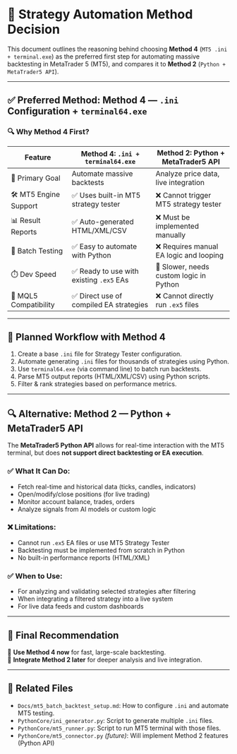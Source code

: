 # 🧠 Strategy Automation Method Decision

This document outlines the reasoning behind choosing **Method 4** (`MT5 .ini + terminal.exe`) as the preferred first step for automating massive backtesting in MetaTrader 5 (MT5), and compares it to **Method 2** (`Python + MetaTrader5 API`).

---

## ✅ Preferred Method: Method 4 — `.ini` Configuration + `terminal64.exe`

### 🔍 Why Method 4 First?

| Feature                | Method 4: `.ini + terminal64.exe`        | Method 2: Python + MetaTrader5 API             |
|------------------------|------------------------------------------|------------------------------------------------|
| 🎯 Primary Goal        | Automate massive backtests               | Analyze price data, live integration           |
| 🛠️ MT5 Engine Support  | ✅ Uses built-in MT5 strategy tester      | ❌ Cannot trigger MT5 strategy tester          |
| 📊 Result Reports      | ✅ Auto-generated HTML/XML/CSV            | ❌ Must be implemented manually                |
| 🔁 Batch Testing       | ✅ Easy to automate with Python           | ❌ Requires manual EA logic and looping        |
| ⏱️ Dev Speed           | ✅ Ready to use with existing `.ex5` EAs  | 🚧 Slower, needs custom logic in Python        |
| 🧪 MQL5 Compatibility  | ✅ Direct use of compiled EA strategies   | ❌ Cannot directly run `.ex5` files            |

---

## 🔄 Planned Workflow with Method 4

1. Create a base `.ini` file for Strategy Tester configuration.
2. Automate generating `.ini` files for thousands of strategies using Python.
3. Use `terminal64.exe` (via command line) to batch run backtests.
4. Parse MT5 output reports (HTML/XML/CSV) using Python scripts.
5. Filter & rank strategies based on performance metrics.

---

## 🔍 Alternative: Method 2 — Python + MetaTrader5 API

The **MetaTrader5 Python API** allows for real-time interaction with the MT5 terminal, but does **not support direct backtesting or EA execution**.

### ✅ What It Can Do:
- Fetch real-time and historical data (ticks, candles, indicators)
- Open/modify/close positions (for live trading)
- Monitor account balance, trades, orders
- Analyze signals from AI models or custom logic

### ❌ Limitations:
- Cannot run `.ex5` EA files or use MT5 Strategy Tester
- Backtesting must be implemented from scratch in Python
- No built-in performance reports (HTML/XML)

### ✅ When to Use:
- For analyzing and validating selected strategies after filtering
- When integrating a filtered strategy into a live system
- For live data feeds and custom dashboards

---

## 🔮 Final Recommendation

📌 **Use Method 4 now** for fast, large-scale backtesting.  
📌 **Integrate Method 2 later** for deeper analysis and live integration.

---

## 📁 Related Files
- `Docs/mt5_batch_backtest_setup.md`: How to configure `.ini` and automate MT5 testing.
- `PythonCore/ini_generator.py`: Script to generate multiple `.ini` files.
- `PythonCore/mt5_runner.py`: Script to run MT5 terminal with those files.
- `PythonCore/mt5_connector.py` *(future)*: Will implement Method 2 features (Python API)

